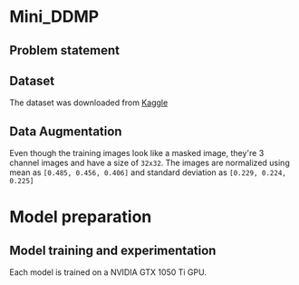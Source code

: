 # Mini_DDMP



## Problem statement


## Dataset
The dataset was downloaded from [Kaggle](https://www.kaggle.com/) 


## Data Augmentation
Even though the training images look like a masked image, they're  3 channel images and have a size of `32x32`.  The images are normalized using mean as ```[0.485, 0.456, 0.406]``` and standard deviation as ```[0.229, 0.224, 0.225]``` 

# Model preparation 


## Model training and experimentation 
Each model is trained on a NVIDIA  GTX 1050 Ti  GPU.
